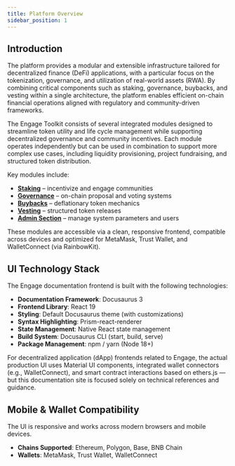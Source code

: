 ```yaml
---
title: Platform Overview
sidebar_position: 1
---
```


## Introduction

The platform provides a modular and extensible infrastructure tailored for decentralized finance (DeFi) applications, with a particular focus on the tokenization, governance, and utilization of real-world assets (RWA). By combining critical components such as staking, governance, buybacks, and vesting within a single architecture, the platform enables efficient on-chain financial operations aligned with regulatory and community-driven frameworks.

The Engage Toolkit consists of several integrated modules designed to streamline token utility and life cycle management while supporting decentralized governance and community incentives. Each module operates independently but can be used in combination to support more complex use cases, including liquidity provisioning, project fundraising, and structured token distribution.

Key modules include:

- [**Staking**](staking.md) – incentivize and engage communities
- [**Governance**](governance.md) – on-chain proposal and voting systems
- [**Buybacks**](buyback.md) – deflationary token mechanics
- [**Vesting**](vesting.md) – structured token releases
- [**Admin Section**](admin-section.md) – manage system parameters and users

These modules are accessible via a clean, responsive frontend, compatible across devices and optimized for MetaMask, Trust Wallet, and WalletConnect (via RainbowKit).

## UI Technology Stack

The Engage documentation frontend is built with the following technologies:

- **Documentation Framework**: Docusaurus 3
- **Frontend Library**: React 19
- **Styling**: Default Docusaurus theme (with customizations)
- **Syntax Highlighting**: Prism-react-renderer
- **State Management**: Native React state management
- **Build System**: Docusaurus CLI (start, build, serve)
- **Package Management**: npm / yarn (Node 18+)

For decentralized application (dApp) frontends related to Engage, the actual production UI uses Material UI components, integrated wallet connectors (e.g., WalletConnect), and smart contract interactions based on ethers.js — but this documentation site is focused solely on technical references and guidance.

## Mobile & Wallet Compatibility

The UI is responsive and works across modern browsers and mobile devices.

- **Chains Supported**: Ethereum, Polygon, Base, BNB Chain
- **Wallets**: MetaMask, Trust Wallet, WalletConnect
